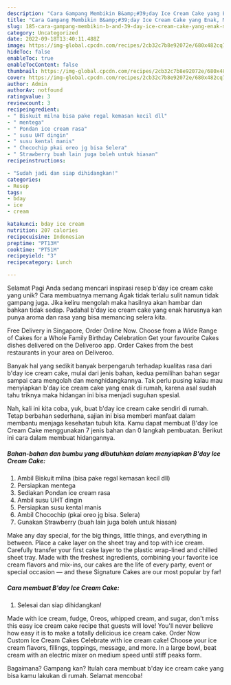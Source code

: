 ```yaml
---
description: "Cara Gampang Membikin B&amp;#39;day Ice Cream Cake yang Enak, Mantap"
title: "Cara Gampang Membikin B&amp;#39;day Ice Cream Cake yang Enak, Mantap"
slug: 185-cara-gampang-membikin-b-and-39-day-ice-cream-cake-yang-enak-mantap
category: Uncategorized
date: 2022-09-18T13:40:11.488Z
image: https://img-global.cpcdn.com/recipes/2cb32c7b8e92072e/680x482cq70/bday-ice-cream-cake-foto-resep-utama.jpg
hideToc: false
enableToc: true
enableTocContent: false
thumbnail: https://img-global.cpcdn.com/recipes/2cb32c7b8e92072e/680x482cq70/bday-ice-cream-cake-foto-resep-utama.jpg
cover: https://img-global.cpcdn.com/recipes/2cb32c7b8e92072e/680x482cq70/bday-ice-cream-cake-foto-resep-utama.jpg
author: Admin
authorAv: notfound
ratingvalue: 3
reviewcount: 3
recipeingredient:
- " Biskuit milna bisa pake regal kemasan kecil dll"
- " mentega"
- " Pondan ice cream rasa"
- " susu UHT dingin"
- " susu kental manis"
- " Chocochip pkai oreo jg bisa Selera"
- " Strawberry buah lain juga boleh untuk hiasan"
recipeinstructions:

- "Sudah jadi dan siap dihidangkan!"
categories:
- Resep
tags:
- bday
- ice
- cream

katakunci: bday ice cream 
nutrition: 207 calories
recipecuisine: Indonesian
preptime: "PT13M"
cooktime: "PT51M"
recipeyield: "3"
recipecategory: Lunch

---
```



Selamat Pagi Anda sedang mencari inspirasi resep b&#39;day ice cream cake yang unik? Cara membuatnya memang Agak tidak terlalu sulit namun tidak gampang juga. Jika keliru mengolah maka hasilnya akan hambar dan bahkan tidak sedap. Padahal b&#39;day ice cream cake yang enak harusnya kan punya aroma dan rasa yang bisa memancing selera kita.


Free Delivery in Singapore, Order Online Now. Choose from a Wide Range of Cakes for a Whole Family Birthday Celebration Get your favourite Cakes dishes delivered on the Deliveroo app. Order Cakes from the best restaurants in your area on Deliveroo.

Banyak hal yang sedikit banyak berpengaruh terhadap kualitas rasa dari b&#39;day ice cream cake, mulai dari jenis bahan, kedua pemilihan bahan segar sampai cara mengolah dan menghidangkannya. Tak perlu pusing kalau mau menyiapkan b&#39;day ice cream cake yang enak di rumah, karena asal sudah tahu triknya maka hidangan ini bisa menjadi suguhan spesial.


Nah, kali ini kita coba, yuk, buat b&#39;day ice cream cake sendiri di rumah. Tetap berbahan sederhana, sajian ini bisa memberi manfaat dalam membantu menjaga kesehatan tubuh kita. Kamu dapat membuat B&#39;day Ice Cream Cake menggunakan 7 jenis bahan dan 0 langkah pembuatan. Berikut ini cara dalam membuat hidangannya.

<!--inarticleads1-->

##### Bahan-bahan dan bumbu yang dibutuhkan dalam menyiapkan B&#39;day Ice Cream Cake:

1. Ambil  Biskuit milna (bisa pake regal kemasan kecil dll)
1. Persiapkan  mentega
1. Sediakan  Pondan ice cream rasa
1. Ambil  susu UHT dingin
1. Persiapkan  susu kental manis
1. Ambil  Chocochip (pkai oreo jg bisa. Selera)
1. Gunakan  Strawberry (buah lain juga boleh untuk hiasan)


Make any day special, for the big things, little things, and everything in between. Place a cake layer on the sheet tray and top with ice cream. Carefully transfer your first cake layer to the plastic wrap-lined and chilled sheet tray. Made with the freshest ingredients, combining your favorite ice cream flavors and mix-ins, our cakes are the life of every party, event or special occasion — and these Signature Cakes are our most popular by far! 

<!--inarticleads2-->

##### Cara membuat B&#39;day Ice Cream Cake:


1. Selesai dan siap dihidangkan!

Made with ice cream, fudge, Oreos, whipped cream, and sugar, don&#39;t miss this easy ice cream cake recipe that guests will love! You&#39;ll never believe how easy it is to make a totally delicious ice cream cake. Order Now Custom Ice Cream Cakes Celebrate with ice cream cake! Choose your ice cream flavors, fillings, toppings, message, and more. In a large bowl, beat cream with an electric mixer on medium speed until stiff peaks form. 

Bagaimana? Gampang kan? Itulah cara membuat b&#39;day ice cream cake yang bisa kamu lakukan di rumah. Selamat mencoba!
